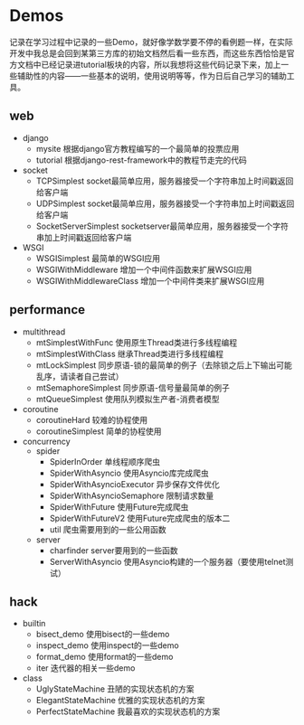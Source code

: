 # Demos

记录在学习过程中记录的一些Demo，就好像学数学要不停的看例题一样，在实际开发中我总是会回到某第三方库的初始文档然后看一些东西，而这些东西恰恰是官方文档中已经记录进tutorial板块的内容，所以我想将这些代码记录下来，加上一些辅助性的内容——一些基本的说明，使用说明等等，作为日后自己学习的辅助工具。

## web
- django
    - mysite 根据django官方教程编写的一个最简单的投票应用
    - tutorial 根据django-rest-framework中的教程节走完的代码
- socket
    - TCPSimplest socket最简单应用，服务器接受一个字符串加上时间戳返回给客户端
    - UDPSimplest socket最简单应用，服务器接受一个字符串加上时间戳返回给客户端
    - SocketServerSimplest socketserver最简单应用，服务器接受一个字符串加上时间戳返回给客户端
- WSGI
    - WSGISimplest 最简单的WSGI应用
    - WSGIWithMiddleware 增加一个中间件函数来扩展WSGI应用
    - WSGIWithMiddlewareClass 增加一个中间件类来扩展WSGI应用
    
## performance
- multithread
    - mtSimplestWithFunc 使用原生Thread类进行多线程编程
    - mtSimplestWithClass 继承Thread类进行多线程编程
    - mtLockSimplest 同步原语-锁的最简单的例子（去除锁之后上下输出可能乱序，请读者自己尝试）
    - mtSemaphoreSimplest 同步原语-信号量最简单的例子
    - mtQueueSimplest 使用队列模拟生产者-消费者模型
- coroutine
    - coroutineHard 较难的协程使用
    - coroutineSimplest 简单的协程使用
- concurrency
    - spider
        - SpiderInOrder 单线程顺序爬虫
        - SpiderWithAsyncio 使用Asyncio库完成爬虫
        - SpiderWithAsyncioExecutor 异步保存文件优化
        - SpiderWithAsyncioSemaphore 限制请求数量
        - SpiderWithFuture 使用Future完成爬虫
        - SpiderWithFutureV2 使用Future完成爬虫的版本二
        - util 爬虫需要用到的一些公用函数
    - server
        - charfinder server要用到的一些函数
        - ServerWithAsyncio 使用Asyncio构建的一个服务器（要使用telnet测试）

## hack
- builtin
    - bisect_demo 使用bisect的一些demo
    - inspect_demo 使用inspect的一些demo
    - format_demo 使用format的一些demo
    - iter 迭代器的相关一些demo
- class
    - UglyStateMachine 丑陋的实现状态机的方案
    - ElegantStateMachine 优雅的实现状态机的方案
    - PerfectStateMachine 我最喜欢的实现状态机的方案